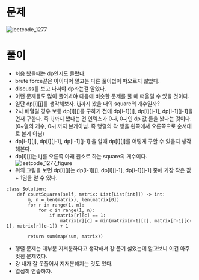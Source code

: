 # 문제
![leetcode_1277](https://user-images.githubusercontent.com/51700219/78384665-8ec6b780-7615-11ea-8671-4588128dc1c4.png)
# 풀이
- 처음 봤을때는 dp인지도 몰랐다.
- brute force같은 아이디어 말고는 다른 풀이법이 떠오르지 않았다.
- discuss를 보고 나서야 dp라는걸 알았다.
- 이런 문제들도 많이 풀어봐야 다음에 비슷한 문제를 풀 때 떠올릴 수 있을 것이다.
- 일단 dp[i][j]를 생각해보자. i,j까지 봤을 때의 square의 개수일까?
- 2차 배열일 경우 보통 dp[i][j]를 구하기 전에 dp[i-1][j], dp[i][j-1], dp[i-1][j-1]을 먼저 구한다. 즉 i,j까지 봤다는 건 인덱스가 0~i, 0~j인 dp 값
들을 봤다는 것이다.(0~열의 개수, 0~j 까지 본게아님. 즉 행렬의 각 행을 왼쪽에서 오른쪽으로 순서대로 본게 아님)
- dp[i-1][j], dp[i][j-1], dp[i-1][j-1] 을 알때 dp[i][j]를 어떻게 구할 수 있을지 생각해본다.
- dp[i][j]는 i,j를 오른쪽 아래 원소로 하는 square의 개수이다.
![leetcode_1277_figure](https://user-images.githubusercontent.com/51700219/78384675-94bc9880-7615-11ea-9cae-77f74b4776ed.png)
- 위의 그림을 보면 dp[i][j]는 dp[i-1][j], dp[i][j-1], dp[i-1][j-1] 중에 가장 작은 값 + 1임을 알 수 있다.
```python3
class Solution:
    def countSquares(self, matrix: List[List[int]]) -> int:
        m, n = len(matrix), len(matrix[0])
        for r in range(1, m):
            for c in range(1, n):
                if matrix[r][c] == 1:
                    matrix[r][c] = min(matrix[r-1][c], matrix[r-1][c-1], matrix[r][c-1]) + 1
        
        return sum(map(sum, matrix))
```
- 행렬 문제는 대부분 지저분하다고 생각해서 걍 풀기 싫었는데 알고보니 이건 아주 멋진 문제였다.
- 걍 내가  잘 못풀어서 지저분해지는 것도 있다.
- 열심히 연습하자.
